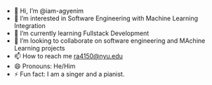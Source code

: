 - 👋 Hi, I’m @iam-agyenim
- 👀 I’m interested in Software Engineering with Machine Learning Integration
- 🌱 I’m currently learning Fullstack Development 
- 💞️ I’m looking to collaborate on software engineering and MAchine Learning projects
- 📫 How to reach me ra4150@nyu.edu
- 😄 Pronouns: He/Him
- ⚡ Fun fact: I am a singer and a pianist.

<!---
iam-agyenim/iam-agyenim is a ✨ special ✨ repository because its `README.md` (this file) appears on your GitHub profile.
You can click the Preview link to take a look at your changes.
--->
